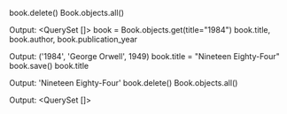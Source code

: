 book.delete() Book.objects.all()

Output: <QuerySet []>
book = Book.objects.get(title="1984") book.title, book.author, book.publication_year

Output: ('1984', 'George Orwell', 1949)
book.title = "Nineteen Eighty-Four" book.save() book.title

Output: 'Nineteen Eighty-Four'
book.delete() Book.objects.all()

Output: <QuerySet []>